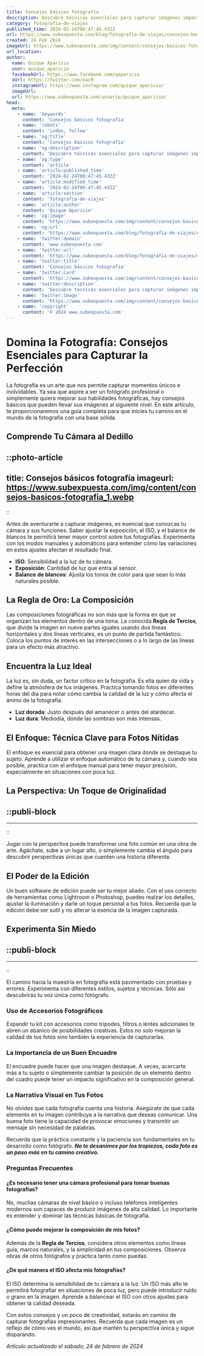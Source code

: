```yaml
---
title: Consejos básicos fotografía
description: Descubre técnicas esenciales para capturar imágenes impactantes con nuestros consejos básicos de fotografía. ¡Mejora tus habilidades hoy!
category: fotografia-de-viajes
published_time: 2024-02-24T08:47:45.432Z
url: https://www.subexpuesta.com/blog/fotografia-de-viajes/consejos-basicos-fotografia
created: 24 Feb 2024
imageUrl: https://www.subexpuesta.com/img/content/consejos-basicos-fotografia_1.webp
url_location:
author:
  name: Quique Aparicio
  user: quique_aparicio
  facebookUrl: https://www.facebook.com/qaparicio
  xUrl: https://twitter.com/eac9
  instagramUrl: https://www.instagram.com/quique_aparicio/
  imageUrl: 
  url: https://www.subexpuesta.com/usuario/quique_aparicio/
head:
  meta:
    - name: 'keywords'
      content: 'Consejos básicos fotografía'
    - name: 'robots'
      content: 'index, follow'
    - name: 'og:title'
      content: 'Consejos básicos fotografía'
    - name: 'og:description'
      content: 'Descubre técnicas esenciales para capturar imágenes impactantes con nuestros consejos básicos de fotografía. ¡Mejora tus habilidades hoy!'
    - name: 'og:type'
      content: 'article'
    - name: 'article:published_time'
      content: '2024-02-24T08:47:45.432Z'
    - name: 'article:modified_time'
      content: '2024-02-24T08:47:45.432Z'
    - name: 'article:section'
      content: 'fotografia-de-viajes'
    - name: 'article:author'
      content: 'Quique Aparicio'
    - name: 'og:image'
      content: 'https://www.subexpuesta.com/img/content/consejos-basicos-fotografia_1.webp'
    - name: 'og:url'
      content: 'https://www.subexpuesta.com/blog/fotografia-de-viajes/consejos-basicos-fotografia'
    - name: 'twitter:domain'
      content: 'www.subexpuesta.com'
    - name: 'twitter:url'
      content: 'https://www.subexpuesta.com/blog/fotografia-de-viajes/consejos-basicos-fotografia'
    - name: 'twitter:title'
      content: 'Consejos básicos fotografía'
    - name: 'twitter:card'
      content: 'https://www.subexpuesta.com/img/content/consejos-basicos-fotografia_1.webp'
    - name: 'twitter:description'
      content: 'Descubre técnicas esenciales para capturar imágenes impactantes con nuestros consejos básicos de fotografía. ¡Mejora tus habilidades hoy!'
    - name: 'twitter:image'
      content: 'https://www.subexpuesta.com/img/content/consejos-basicos-fotografia_1.webp'
    - name: 'copyright'
      content: '© 2024 www.subexpuesta.com'
---
```

# Domina la Fotografía: Consejos Esenciales para Capturar la Perfección

La fotografía es un arte que nos permite capturar momentos únicos e inolvidables. Ya sea que aspire a ser un fotógrafo profesional o simplemente quiera mejorar sus habilidades fotográficas, hay consejos básicos que pueden llevar sus imágenes al siguiente nivel. En este artículo, te proporcionaremos una guía completa para que inicies tu camino en el mundo de la fotografía con una base sólida. 

## Comprende Tu Cámara al Dedillo

::photo-article
---
title: Consejos básicos fotografía
imageurl: https://www.subexpuesta.com/img/content/consejos-basicos-fotografia_1.webp
---
::


Antes de aventurarte a capturar imágenes, es esencial que conozcas tu cámara y sus funciones. Saber ajustar la exposición, el ISO, y el balance de blancos te permitirá tener mayor control sobre tus fotografías. Experimenta con los modos manuales y automáticos para entender cómo las variaciones en estos ajustes afectan el resultado final.

- **ISO**: Sensibilidad a la luz de tu cámara.
- **Exposición**: Cantidad de luz que entra al sensor.
- **Balance de blancos**: Ajusta los tonos de color para que sean lo más naturales posible.

## La Regla de Oro: La Composición
Las composiciones fotográficas no son más que la forma en que se organizan los elementos dentro de una toma. La conocida **Regla de Tercios**, que divide la imagen en nueve partes iguales usando dos líneas horizontales y dos líneas verticales, es un punto de partida fantástico. Coloca los puntos de interés en las intersecciones o a lo largo de las líneas para un efecto más atractivo.

## Encuentra la Luz Ideal
La luz es, sin duda, un factor crítico en la fotografía. Es ella quien da vida y define la atmósfera de tus imágenes. Practica tomando fotos en diferentes horas del día para notar cómo cambia la calidad de la luz y cómo afecta el ánimo de la fotografía.

- **Luz dorada**: Justo después del amanecer o antes del atardecer.
- **Luz dura**: Mediodía, donde las sombras son más intensas.

## El Enfoque: Técnica Clave para Fotos Nítidas
El enfoque es esencial para obtener una imagen clara donde se destaque tu sujeto. Aprende a utilizar el enfoque automático de tu cámara y, cuando sea posible, practica con el enfoque manual para tener mayor precisión, especialmente en situaciones con poca luz.

## La Perspectiva: Un Toque de Originalidad

  ::publi-block
  ---
  ---
  ::
  
  
Jugar con la perspectiva puede transformar una foto común en una obra de arte. Agáchate, sube a un lugar alto, o simplemente cambia el ángulo para descubrir perspectivas únicas que cuenten una historia diferente.

## El Poder de la Edición 
Un buen software de edición puede ser tu mejor aliado. Con el uso correcto de herramientas como Lightroom o Photoshop, puedes realzar los detalles, ajustar la iluminación y darle un toque personal a tus fotos. Recuerda que la edición debe ser sutil y no alterar la esencia de la imagen capturada.

## Experimenta Sin Miedo

  ::publi-block
  ---
  ---
  ::
  
  
El camino hacia la maestría en fotografía está pavimentado con pruebas y errores. Experimenta con diferentes estilos, sujetos y técnicas. Sólo así descubrirás tu voz única como fotógrafo.

### Uso de Accesorios Fotográficos
Expandir tu kit con accesorios como trípodes, filtros o lentes adicionales te abren un abanico de posibilidades creativas. Estos no solo mejoran la calidad de tus fotos sino también la experiencia de capturarlas.

### La Importancia de un Buen Encuadre
El encuadre puede hacer que una imagen destaque. A veces, acercarte más a tu sujeto o simplemente cambiar la posición de un elemento dentro del cuadro puede tener un impacto significativo en la composición general.

### La Narrativa Visual en Tus Fotos
No olvides que cada fotografía cuenta una historia. Asegúrate de que cada elemento en tu imagen contribuya a la narrativa que deseas comunicar. Una buena foto tiene la capacidad de provocar emociones y transmitir un mensaje sin necesidad de palabras.

Recuerda que la práctica constante y la paciencia son fundamentales en tu desarrollo como fotógrafo. ***No te desanimes por los tropiezos, cada foto es un paso más en tu camino creativo.***

### Preguntas Frecuentes

#### ¿Es necesario tener una cámara profesional para tomar buenas fotografías?
No, muchas cámaras de nivel básico o incluso teléfonos inteligentes modernos son capaces de producir imágenes de alta calidad. Lo importante es entender y dominar las técnicas básicas de fotografía.

#### ¿Cómo puedo mejorar la composición de mis fotos?
Además de la **Regla de Tercios**, considera otros elementos como líneas guía, marcos naturales, y la simplicidad en tus composiciones. Observa obras de otros fotógrafos y practica tanto como puedas.

#### ¿De qué manera el ISO afecta mis fotografías?
El ISO determina la sensibilidad de tu cámara a la luz. Un ISO más alto te permitirá fotografiar en situaciones de poca luz, pero puede introducir ruido o grano en la imagen. Aprende a balancear el ISO con otros ajustes para obtener la calidad deseada.

Con estos consejos y un poco de creatividad, estarás en camino de capturar fotografías impresionantes. Recuerda que cada imagen es un reflejo de cómo ves el mundo, así que mantén tu perspectiva única y sigue disparando.

_Artículo actualizado el sábado, 24 de febrero de 2024_
